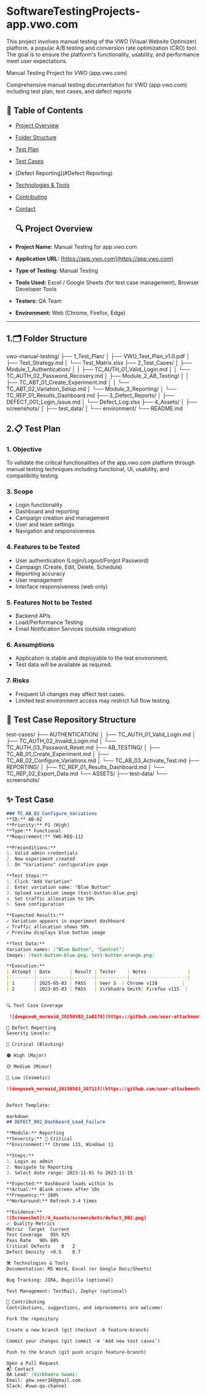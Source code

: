 # SoftwareTestingProjects-app.vwo.com
This project involves manual testing of the VWO (Visual Website Optimizer) platform, a popular A/B testing and conversion rate optimization (CRO) tool. The goal is to ensure the platform's functionality, usability, and performance meet user expectations.

Manual Testing Project for VWO (app.vwo.com)

Comprehensive manual testing documentation for VWO (app.vwo.com) including test plan, test cases, and defect reports

## 📌 Table of Contents

- [Project Overview](#project-overview)
- [Folder Structure](#folder-structure)
- [Test Plan](#test-plan)
- [Test Cases](#test-cases)
- [Defect Reporting](#Defect Reporting)
- [Technologies & Tools](#technologies--tools)
- [Contributing](#contributing)
- [Contact](#contact)

  ## 🔍 Project Overview

- **Project Name:** Manual Testing for app.vwo.com  
- **Application URL:** [https://app.vwo.com](https://app.vwo.com)  
- **Type of Testing:** Manual Testing  
- **Tools Used:** Excel / Google Sheets (for test case management), Browser Developer Tools  
- **Testers:** QA Team  
- **Environment:** Web (Chrome, Firefox, Edge)

---



## 1.🗂️ Folder Structure

vwo-manual-testing/
├── 1_Test_Plan/
│ ├── VWO_Test_Plan_v1.0.pdf
│ ├── Test_Strategy.md
│ └── Test_Matrix.xlsx
├── 2_Test_Cases/
│ ├── Module_1_Authentication/
│ │ ├── TC_AUTH_01_Valid_Login.md
│ │ └── TC_AUTH_02_Password_Recovery.md
│ ├── Module_2_AB_Testing/
│ │ ├── TC_ABT_01_Create_Experiment.md
│ │ └── TC_ABT_02_Variation_Setup.md
│ └── Module_3_Reporting/
│ └── TC_REP_01_Results_Dashboard.md
├── 3_Defect_Reports/
│ ├── DEFECT_001_Login_Issue.md
│ └── Defect_Log.xlsx
├── 4_Assets/
│ ├── screenshots/
│ ├── test_data/
│ └── environment/
└── README.md

## 2.📋 Test Plan

### 1. Objective
To validate the critical functionalities of the app.vwo.com platform through manual testing techniques including functional, UI, usability, and compatibility testing.

### 3. Scope
- Login functionality
- Dashboard and reporting
- Campaign creation and management
- User and team settings
- Navigation and responsiveness

### 4. Features to be Tested
- User authentication (Login/Logout/Forgot Password)
- Campaign (Create, Edit, Delete, Schedule)
- Reporting accuracy
- User management
- Interface responsiveness (web only)

### 5. Features Not to be Tested
- Backend APIs
- Load/Performance Testing
- Email Notification Services (outside integration)

### 6. Assumptions
- Application is stable and deployable to the test environment.
- Test data will be available as required.

### 7. Risks
- Frequent UI changes may affect test cases.
- Limited test environment access may restrict full flow testing.

## 📂 Test Case Repository Structure
test-cases/
├── AUTHENTICATION/
│ ├── TC_AUTH_01_Valid_Login.md
│ ├── TC_AUTH_02_Invalid_Login.md
│ └── TC_AUTH_03_Password_Reset.md
├── AB_TESTING/
│ ├── TC_AB_01_Create_Experiment.md
│ ├── TC_AB_02_Configure_Variations.md
│ └── TC_AB_03_Activate_Test.md
├── REPORTING/
│ ├── TC_REP_01_Results_Dashboard.md
│ └── TC_REP_02_Export_Data.md
└── ASSETS/
├── test-data/
└── screenshots/


## ✨ Test Case 
```markdown
### TC_AB_02_Configure_Variations
**ID:** AB-02  
**Priority:** P1 (High)  
**Type:** Functional  
**Requirement:** VWO-REQ-112  

**Preconditions:**
1. Valid admin credentials
2. New experiment created
3. On "Variations" configuration page

**Test Steps:**
1. Click "Add Variation"
2. Enter variation name: "Blue Button"
3. Upload variation image (test-button-blue.png)
4. Set traffic allocation to 50%
5. Save configuration

**Expected Results:**
✓ Variation appears in experiment dashboard  
✓ Traffic allocation shows 50%  
✓ Preview displays blue button image  

**Test Data:**  
Variation names: ["Blue Button", "Control"]  
Images: [test-button-blue.png, test-button-orange.png]  

**Execution:**
| Attempt | Date       | Result | Tester    | Notes               |
|---------|------------|--------|-----------|---------------------|
| 1       | 2025-05-03 | PASS   | Veer S  | Chrome v118         |
| 2       | 2023-05-03 | PASS   | Virbhadra Smith| Firefox v115  |


🔍 Test Case Coverage

 ![deepseek_mermaid_20250503_2a0170](https://github.com/user-attachments/assets/71fee0d5-9ea5-4a71-abb2-d6a2810e5982)

🚨 Defect Reporting
Severity Levels:

🔴 Critical (Blocking)

🟠 High (Major)

🟡 Medium (Minor)

🔵 Low (Cosmetic)

![deepseek_mermaid_20250503_20711f](https://github.com/user-attachments/assets/1c8669be-52b8-46fe-a1f4-23d9d6b29dad)


Defect Template:

markdown
## DEFECT_002_Dashboard_Load_Failure

**Module:** Reporting  
**Severity:** 🔴 Critical  
**Environment:** Chrome 115, Windows 11  

**Steps:**
1. Login as admin
2. Navigate to Reporting
3. Select date range: 2023-11-01 to 2023-11-15

**Expected:** Dashboard loads within 3s  
**Actual:** Blank screen after 10s  
**Frequency:** 100%  
**Workaround:** Refresh 3-4 times  

**Evidence:**  
![Screenshot](/4_Assets/screenshots/defect_002.png)  
📈 Quality Metrics
Metric	Target	Current
Test Coverage	95%	92%
Pass Rate	90%	88%
Critical Defects	0	2
Defect Density	<0.5	0.7

🛠️ Technologies & Tools
Documentation: MS Word, Excel (or Google Docs/Sheets)

Bug Tracking: JIRA, Bugzilla (optional)

Test Management: TestRail, Zephyr (optional)

🤝 Contributing
Contributions, suggestions, and improvements are welcome!

Fork the repository

Create a new branch (git checkout -b feature-branch)

Commit your changes (git commit -m 'Add new test cases')

Push to the branch (git push origin feature-branch)

Open a Pull Request
📬 Contact
QA Lead: [Virbhadra Swami]
Email: gkw.veer16@gmail.com
Slack: #vwo-qa-channel
